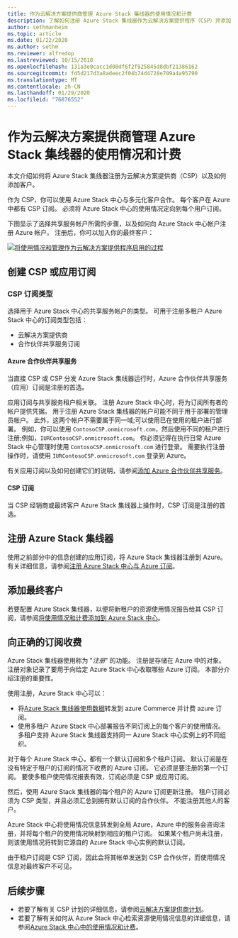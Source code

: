 ```yaml
---
title: 作为云解决方案提供商管理 Azure Stack 集线器的使用情况和计费
description: 了解如何注册 Azure Stack 集线器作为云解决方案提供程序（CSP）并添加计费的客户。
author: sethmanheim
ms.topic: article
ms.date: 01/22/2020
ms.author: sethm
ms.reviewer: alfredop
ms.lastreviewed: 10/15/2018
ms.openlocfilehash: 131a3e0cacc1d08df6f2f925845d8dbf21386162
ms.sourcegitcommit: fd5d217d3a8adeec2f04b74d4728e709a4a95790
ms.translationtype: MT
ms.contentlocale: zh-CN
ms.lasthandoff: 01/29/2020
ms.locfileid: "76876552"
---
```

# <a name="manage-usage-and-billing-for-azure-stack-hub-as-a-cloud-solution-provider"></a>作为云解决方案提供商管理 Azure Stack 集线器的使用情况和计费

本文介绍如何将 Azure Stack 集线器注册为云解决方案提供商（CSP）以及如何添加客户。

作为 CSP，你可以使用 Azure Stack 中心与多元化客户合作。 每个客户在 Azure 中都有 CSP 订阅。 必须将 Azure Stack 中心的使用情况定向到每个用户订阅。

下图显示了选择共享服务帐户所需的步骤，以及如何向 Azure Stack 中心帐户注册 Azure 帐户。 注册后，你可以加入你的最终客户：

[![将使用情况和管理作为云解决方案提供程序启用的过程](media/azure-stack-add-manage-billing-as-a-csp/process-add-useage-as-a-csp.png "将使用情况和管理作为云解决方案提供程序启用的过程")](media/azure-stack-add-manage-billing-as-a-csp/process-add-useage-as-a-csp.png#lightbox)

## <a name="create-a-csp-or-apss-subscription"></a>创建 CSP 或应用订阅

### <a name="csp-subscription-types"></a>CSP 订阅类型

选择用于 Azure Stack 中心的共享服务帐户的类型。 可用于注册多租户 Azure Stack 中心的订阅类型包括：

- 云解决方案提供商
- 合作伙伴共享服务订阅

#### <a name="azure-partner-shared-services"></a>Azure 合作伙伴共享服务

当直接 CSP 或 CSP 分发 Azure Stack 集线器运行时，Azure 合作伙伴共享服务（应用）订阅是注册的首选。

应用订阅与共享服务租户相关联。 注册 Azure Stack 中心时，将为订阅所有者的帐户提供凭据。 用于注册 Azure Stack 集线器的帐户可能不同于用于部署的管理员帐户。 此外，这两个帐户不需要属于同一域;可以使用已在使用的租户进行部署。 例如，你可以使用 `ContosoCSP.onmicrosoft.com`，然后使用不同的租户进行注册;例如，`IURContosoCSP.onmicrosoft.com`。 你必须记得在执行日常 Azure Stack 中心管理时使用 `ContosoCSP.onmicrosoft.com` 进行登录。 需要执行注册操作时，请使用 `IURContosoCSP.onmicrosoft.com` 登录到 Azure。

有关应用订阅以及如何创建它们的说明，请参阅[添加 Azure 合作伙伴共享服务](/partner-center/shared-services)。

#### <a name="csp-subscriptions"></a>CSP 订阅

当 CSP 经销商或最终客户 Azure Stack 集线器上操作时，CSP 订阅是注册的首选。

## <a name="register-azure-stack-hub"></a>注册 Azure Stack 集线器

使用之前部分中的信息创建的应用订阅，将 Azure Stack 集线器注册到 Azure。 有关详细信息，请参阅[注册 Azure Stack 中心与 Azure 订阅](azure-stack-registration.md)。

## <a name="add-end-customer"></a>添加最终客户

若要配置 Azure Stack 集线器，以便将新租户的资源使用情况报告给其 CSP 订阅，请参阅[将使用情况和计费添加到 Azure Stack 中心](azure-stack-csp-howto-register-tenants.md)。

## <a name="charge-the-right-subscriptions"></a>向正确的订阅收费

Azure Stack 集线器使用称为 "*注册*" 的功能。 注册是存储在 Azure 中的对象。 注册对象记录了要用于向给定 Azure Stack 中心收取哪些 Azure 订阅。 本部分介绍注册的重要性。

使用注册，Azure Stack 中心可以：

- 将[Azure Stack 集线器使用数据](azure-stack-billing-and-chargeback.md)转发到 azure Commerce 并计费 azure 订阅。
- 使用多租户 Azure Stack 中心部署报告不同订阅上的每个客户的使用情况。 多租户支持 Azure Stack 集线器支持同一 Azure Stack 中心实例上的不同组织。

对于每个 Azure Stack 中心，都有一个默认订阅和多个租户订阅。 默认订阅是在没有特定于租户的订阅的情况下收费的 Azure 订阅。 它必须是要注册的第一个订阅。 要使多租户使用情况报表有效，订阅必须是 CSP 或应用订阅。

然后，使用 Azure Stack 集线器的每个租户的 Azure 订阅更新注册。 租户订阅必须为 CSP 类型，并且必须汇总到拥有默认订阅的合作伙伴。 不能注册其他人的客户。

Azure Stack 中心将使用情况信息转发到全局 Azure，Azure 中的服务会咨询注册，并将每个租户的使用情况映射到相应的租户订阅。 如果某个租户尚未注册，则该使用情况将转到它源自的 Azure Stack 中心实例的默认订阅。

由于租户订阅是 CSP 订阅，因此会将其帐单发送到 CSP 合作伙伴，而使用情况信息对最终客户不可见。

## <a name="next-steps"></a>后续步骤

- 若要了解有关 CSP 计划的详细信息，请参阅[云解决方案提供商计划](https://partner.microsoft.com/solutions/microsoft-cloud-solutions)。
- 若要了解有关如何从 Azure Stack 中心检索资源使用情况信息的详细信息，请参阅[Azure Stack 中心中的使用情况和计费](azure-stack-billing-and-chargeback.md)。
